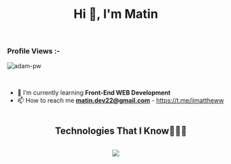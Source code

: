 <h1 align="center">Hi 👋, I'm Matin</h1>

<br>

<p align="right"> <h3>Profile Views :-</h3> <img src="https://komarev.com/ghpvc/?username=iiMattheww&label=Profile%20views&color=0e75b6&style=flat"
    alt="adam-pw" /> 
  </p>

<br>

- 🌱 I’m currently learning **Front-End WEB Development**
- 📫 How to reach me **matin.dev22@gmail.com** - https://t.me/iimattheww

<!--h1 without bottom border-->
<div id="user-content-toc">
  <ul align="center">
    <summary><h2 style="display: inline-block">Technologies That I Know👨🏻‍💻</h2></summary>
  </ul>
</div>
<!--tech stack icons-->
<p align="center">
  <a href="https://skillicons.dev">
    <img src="https://skillicons.dev/icons?i=git,aws,cpp,css,discord,docker,postgres,prisma,pug,dynamodb,express,figma,firebase,redis,github,html,java,js,linux,md,materialui,nginx,mongodb,mysql,nextjs,nodejs,postman,py,react,redux,tailwind,ts,vscode,kubernetes&perline=14" />
  </a>
</p>
